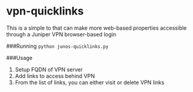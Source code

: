 # vpn-quicklinks

This is a simple to that can make more web-based properties accessible through a Juniper VPN browser-based login

###Running
``python junos-quicklinks.py``

###Usage
1. Setup FQDN of VPN server
2. Add links to access behind VPN
3. From the list of links, you can either visit or delete VPN links
